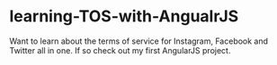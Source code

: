 # learning-TOS-with-AngualrJS
Want to learn about the terms of service for Instagram, Facebook and Twitter all in one. If so check out my first AngularJS project.
